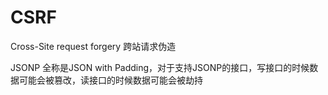 # CSRF
Cross-Site request forgery  跨站请求伪造

JSONP 全称是JSON with Padding，对于支持JSONP的接口，写接口的时候数据可能会被篡改，读接口的时候数据可能会被劫持